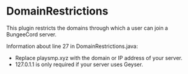 # DomainRestrictions
This plugin restricts the domains through which a user can join a BungeeCord server.

Information about line 27 in DomainRestrictions.java:
- Replace playsmp.xyz with the domain or IP address of your server.
- 127.0.1.1 is only required if your server uses Geyser.
